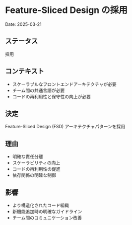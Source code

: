 # Feature-Sliced Design の採用

Date: 2025-03-21

## ステータス

採用

## コンテキスト

- スケーラブルなフロントエンドアーキテクチャが必要
- チーム間の共通言語が必要
- コードの再利用性と保守性の向上が必要

## 決定

Feature-Sliced Design (FSD) アーキテクチャパターンを採用

## 理由

- 明確な責任分離
- スケーラビリティの向上
- コードの再利用性の促進
- 依存関係の明確な制御

## 影響

- より構造化されたコード組織
- 新機能追加時の明確なガイドライン
- チーム間のコミュニケーション改善
